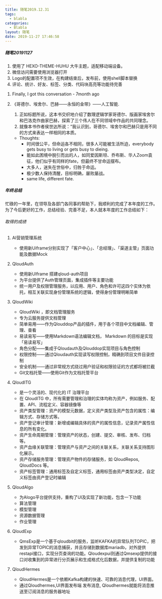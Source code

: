 ```yaml
---
title: 随笔2019.12.31
tags:
  - blabla
categories:
  - Blabla
layout: 随笔
date: 2019-11-27 17:46:58
---
```


##### 随笔20191127

1. 使用了 HEXO-THEME-HUHU 大牛主题，适配移动端设备。
1. 微信访问需要使用浏览器打开
1. Logo的配置项不生效，在构建结束后，发布前，使用shell脚本替换
1. 评论、统计、好友、标签、分类、代码块高亮等功能待完善
<!-- more -->
1. Finally, I got this conversation - 7month ago

1. 《哥德尔、埃舍尔、巴赫——永恒的金带》——人工智能.
   1. 正如标题所说，这本书交织地介绍了数理逻辑学家哥德尔、版画家埃舍尔和巴洛克作曲家巴赫，探索了三个伟人在不同领域中作品的共同理念。
   1. 就像本书作者侯世达所说：“我认识到，哥德尔、埃舍尔和巴赫只是用不同的方式来表达一样相同的本质。
   - Thoughts:
     - 时间很公平，但命运各不相同，很多人可能被生活所迫，everybody gets busy to living or gets busy to dieing.
     - 能如此困境中脱引而出的人，如同爱因斯坦、乔布斯、华人Zoom袁征，他们似乎有同样的fate，但最终不甘命运摆布。
     - 大多人，迷失在世俗中，归咎于命运。
     - 极少数人保持清醒，目标明确，屡败屡战。
     - same life, different fate.

##### 年终总结

忙碌的一年里，在领导及各部门各同事的帮助下，我顺利的完成了本年度的工作。为了今后更好的工作，总结经验、完善不足，本人就本年度的工作总结如下：

###### 取得的成绩

1. AI营销管理系统
   - 使用新Uiframe分别实现了「客户中心」、「总经理」、「渠道主管」页面功能及数据Mock
2. QloudAuth
   - 使用新UIframe 搭建qloud-auth项目
   - 为平台提供了Auth管理页面，集成插件等主要功能
   - 统一用户及权限管理服务，以应用、用户、角色和许可这四个实体为依托，相互关联实现身份管理系统的逻辑，使得身份管理明晰简单

3. QloudWiki
   - QloudWiki ，即文档管理服务
   - 专为云服务提供文档管理
   - 简单易用——作为Qlouddop产品的插件，用于各个项目中文档编辑、管理、查看
   - 易读易写——使用Markdown语法编辑文档， Markdown 的目标是实现「易读易写」
   - 角色分配——集成于Qloudauth及Qlouddop实现项目与角色控制
   - 权限控制——通过Qloudauth实现读写权限控制，精确到项目文件目录控制
   - 安全机制——通过非常规方式绕过用户验证和权限验证的方式都将被拦截
   - Git文档托管——使用Git作为文档托管平台

4. QloudITG
   - 是一个灵活的、现代化的 IT 治理平台
   - 在 QloudITG 中，所有需要管理和治理的实体均称为资产，例如服务、配置、API、流程定义、容器镜像等
   - 资产类型管理：资产的模型元数据，定义资产类型及资产包含的属性：编辑方式、存储方式等。
   - 资产登记审计管理：新增或编辑具体的资产的属性信息，记录资产属性信息的所有变化。
   - 资产生命周期管理：管理资产的状态，创建、提交、审核、发布、归档等。
   - 资产血缘关联管理：管理资产与资产之间的关联关系，关联关系支持图形化展示。
   - 资产存储服务管理：管理资产物件的存储服务，如 QloudRepos, QloudDocs 等。
   - 资产标签管理：通用标签及自定义标签，通用标签由资产类型决定，自定义标签由资产登记时编辑

5. QloudAlgo
   - 为Alogo平台提供支持，重构了UI及实现了新功能，包含一下功能
   - 算法管理
   - 模型管理
   - 资源数据管理
   - 作业管理

6. QloudExp
   - QmsExp是一个基于qloudbit的服务，监听KAFKA的异常队列TOPIC，把发到异常TOPIC的消息捕获，并且存储到数据库mariadb，对外提供restapi接口，实现分页查询的功能。Qloudexpui则通过Qmsexp提供的接口对收集到的异常进行分页展示和生成格式化后数据，并提供复制的功能

7. QloudHermes
   - QloudHermes是一个依赖Kafka构建的快速、可靠的消息代理，UI界面。
   - 通过Qloudhermes,UI界面发布端 发布消息, Qloudhermes就能将消息推送至订阅消息的服务器地址
